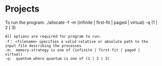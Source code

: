 # Projects

To run the program:
./allocate -f <filename> -m (infinite | first-fit | paged | virtual) -q (1 | 2 | 3) 

    All options are required for program to run:
    -f： <filename> specifies a valid relative or absolute path to the input file describing the processes
    -m:  memory-strategy is one of (infinite | first-fit | paged | virtual)
    -q:  quantum where quantum is one of (1 | 2 | 3)
